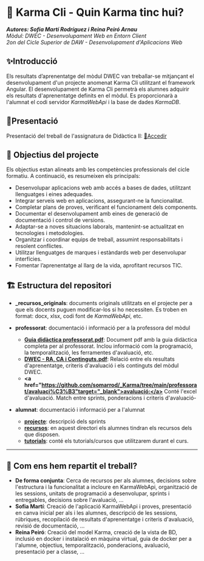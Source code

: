 # 🚀 Karma Cli - Quin Karma tinc hui?
***Autores: Sofia Martí Rodríguez i Reina Peiró Arnau***  
*Mòdul: DWEC - Desenvolupament Web en Entorn Client*  
*2on del Cicle Superior de DAW - Desenvolupament d'Aplicacions Web*  

## ✨Introducció
Els resultats d’aprenentatge del mòdul DWEC van treballar-se mitjançant el desenvolupament d'un projecte anomenat Karma Cli utilitzant el framework Angular. El desenvolupament de Karma Cli permetrà els alumnes adquirir els resultats d'aprenentatge definits en el mòdul.
Es proporcionarà a l'alumnat el codi servidor *KarmaWebApi* i la base de dades *KarmaDB*.

## 📑Presentació
Presentació del treball de l'assignatura de Didàctica II: <a href="https://www.canva.com/design/DAGo_iIjeL8/RCssVuZnBtJYSI46sx7P3A/edit?utm_content=DAGo_iIjeL8&utm_campaign=designshare&utm_medium=link2&utm_source=sharebutton">🔗Accedir</a>



## 🎯 Objectius del projecte
Els objectius estan alineats amb les competències professionals del cicle formatiu. A continuació, es resumeixen els principals:

- Desenvolupar aplicacions web amb accés a bases de dades, utilitzant llenguatges i eines adequades.
- Integrar serveis web en aplicacions, assegurant-ne la funcionalitat.
- Completar plans de proves, verificant el funcionament dels components.
- Documentar el desenvolupament amb eines de generació de documentació i control de versions.
- Adaptar-se a noves situacions laborals, mantenint-se actualitzat en tecnologies i metodologies.
- Organitzar i coordinar equips de treball, assumint responsabilitats i resolent conflictes.
- Utilitzar llenguatges de marques i estàndards web per desenvolupar interfícies.
- Fomentar l’aprenentatge al llarg de la vida, aprofitant recursos TIC.

## 🏗️ Estructura del repositori
- **_recursos_originals**: documents originals utilitzats en el projecte per a que els docents puguen modificar-los si ho necessiten. Es troben en format: docx, xlsx, codi font de *KarmaWebApi*, etc.   

- **professorat**: documentació i informació per a la professora del mòdul
  - **<a href="https://github.com/somarrod/_Karma/blob/main/professorat/Guia%20did%C3%A0ctica%20professorat.pdf" target="_blank">Guia didàctica professorat.pdf</a>**: Document pdf amb la guia didàctica completa per al professorat. Inclou informació com la programació, la temporalització, les ferramentes d'avaluació, etc.
  - **<a href="https://github.com/somarrod/_Karma/blob/main/professorat/DWEC%20RA%2C%20CA%20i%20Continguts.pdf" target="_blank">DWEC - RA, CA i Continguts.pdf</a>**: Relació entre els resultats d'aprenentatge, criteris d'avaluació i els continguts del mòdul DWEC.
  - **<a href="https://github.com/somarrod/_Karma/tree/main/professorat/avaluaci%C3%B3"target="_blank">avaluació:</a>**  Conté l'excel d'avaluació. Match entre sprints, ponderacions i criteris d'avaluació-
  
- **alumnat**: documentació i informació per a l'alumnat
   - **<a href="https://github.com/somarrod/_Karma/tree/main/alumnat/projecte" target="_blank">projecte</a>**: descripció dels sprints
	- **<a href="https://github.com/somarrod/_Karma/tree/main/alumnat/recursos" target="_blank">recursos</a>**: en aquest directori els alumnes tindran els recursos dels que disposen.
	-  **<a href="https://github.com/somarrod/_Karma/tree/main/alumnat/tutorials" target="_blank">tutorials</a>**: conté els tutorials/cursos que utilitzarem durant el curs. 

------------------------------------------------------------------------------------------------------------  

## 🧩 Com ens hem repartit el treball?  

- **De forma conjunta**: Cerca de recursos per als alumnes, decisions sobre l'estructura i la funcionalitat a incloure en KarmaWebApi, organització de les sessions, unitats de programació a desenvolupar, sprints i entregables, decisions sobre l'avaluació, ...
- **Sofia Martí**: Creació de l'aplicació KarmaWebApi i proves, presentació en canva inicial per als i les alumnes, descripció de les sessions, rúbriques, recopilació de resultats d'aprenentatge i criteris d'avaluació, revisió de documentació, ...
- **Reina Peiró**: Creació del model Karma, creació de la vista de BD, inclusió en docker i instalació en màquina virtual, guia de docker per a l'alumne,  objectius, temporalització, ponderacions, avaluació, presentació per a classe, ...


